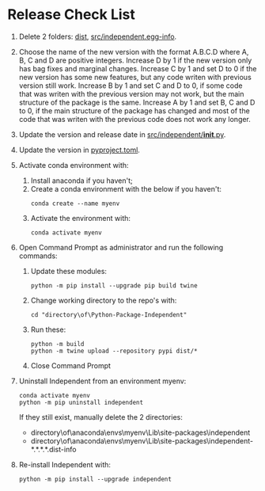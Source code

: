 # Release Check List

1. Delete 2 folders: [dist](dist), [src/independent.egg-info](src/independent.egg-info).

2. Choose the name of the new version with the format A.B.C.D where A, B, C and D are positive integers. Increase D by 1
   if the new version only has bag fixes and marginal changes. Increase C by 1 and set D to 0 if the new version has
   some new features, but any code writen with previous version still work. Increase B by 1 and set C and D to 0, if
   some code that was writen with the previous version may not work, but the main structure of the package is the same.
   Increase A by 1 and set B, C and D to 0, if the main structure of the package has changed and most of the code that
   was writen with the previous code does not work any longer.

3. Update the version and release date in [src/independent/__init__.py](src/independent/__init__.py).

4. Update the version in [pyproject.toml](pyproject.toml).

5. Activate conda environment with:
   
   1. Install anaconda if you haven't;
   2. Create a conda environment with the below if you haven't:
      ```
      conda create --name myenv
      ```
   3. Activate the environment with:
      ```
      conda activate myenv
      ```

6. Open Command Prompt as administrator and run the following commands:

   1. Update these modules:
      ```
      python -m pip install --upgrade pip build twine
      ```
   2. Change working directory to the repo's with:
      ```
      cd "directory\of\Python-Package-Independent"
      ```

   3. Run these:
      ```
      python -m build
      python -m twine upload --repository pypi dist/*
      ```
   4. Close Command Prompt

7. Uninstall Independent from an environment myenv:
   ```
   conda activate myenv
   python -m pip uninstall independent
   ```
   If they still exist, manually delete the 2 directories:
   - directory\of\anaconda\envs\myenv\Lib\site-packages\independent
   - directory\of\anaconda\envs\myenv\Lib\site-packages\independent-\*.\*.\*.\*.dist-info

8. Re-install Independent with:
   ```
   python -m pip install --upgrade independent
   ```

